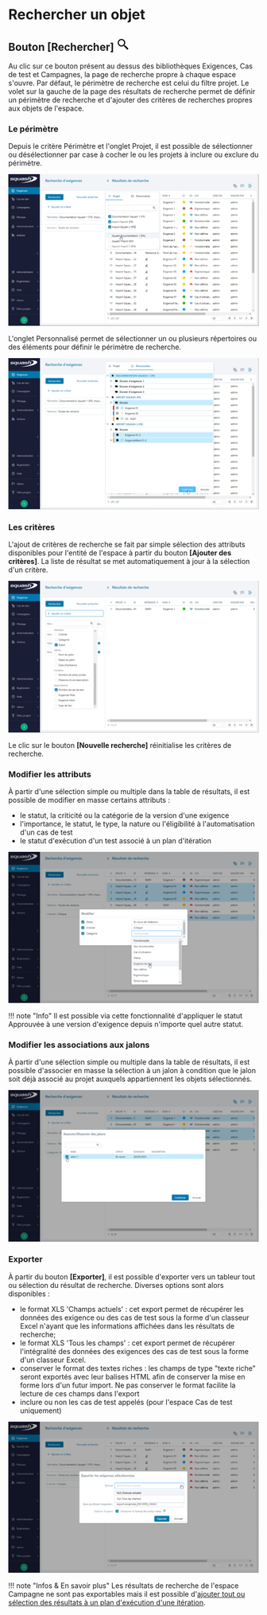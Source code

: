 # Rechercher un objet
## Bouton [Rechercher] ![icone Rechercher](resources/browse.png)
Au clic sur ce bouton présent au dessus des bibliothèques Exigences, Cas de test et Campagnes, la page de recherche propre à chaque espace s'ouvre. Par défaut, le périmètre de recherche est celui du filtre projet.
Le volet sur la gauche de la page des résultats de recherche permet de définir un périmètre de recherche et d'ajouter des critères de recherches propres aux objets de l'espace.

### Le périmètre
Depuis le critère Périmètre et l'onglet Projet, il est possible de sélectionner ou désélectionner par case à cocher le ou les projets à inclure ou exclure du périmètre.

![Rechercher un objet - Périmètre projet](resources/rechercher-perimetre-projet-fr.png)

L'onglet Personnalisé permet de sélectionner un ou plusieurs répertoires ou des éléments pour définir le périmètre de recherche.

![Rechercher un objet - Périmètre personnalisé](resources/rechercher-perimetre-perso-fr.png)

### Les critères
L'ajout de critères de recherche se fait par simple sélection des attributs disponibles pour l'entité de l'espace à partir du bouton **[Ajouter des critères]**. La liste de résultat se met automatiquement à jour à la sélection d'un critère.

![Rechercher un objet - Ajouter un critère](resources/rechercher-ajouter-un-critere-fr.png) 

Le clic sur le bouton **[Nouvelle recherche]** réinitialise les critères de recherche.

### Modifier les attributs
À partir d'une sélection simple ou multiple dans la table de résultats, il est possible de modifier en masse certains attributs :

 - le statut, la criticité ou la catégorie de la version d'une exigence
 - l'importance, le statut, le type, la nature ou l'éligibilité à l'automatisation d'un cas de test
 - le statut d'exécution d'un test associé à un plan d'itération
 
![Rechercher un objet - Modifier en masse](resources/rechercher-modif-masse-fr.png) 

!!! note "Info"
	Il est possible via cette fonctionnalité d'appliquer le statut Approuvée à une version d'exigence depuis n'importe quel autre statut.

### Modifier les associations aux jalons
À partir d'une sélection simple ou multiple dans la table de résultats, il est possible d'associer en masse la sélection à un jalon à condition que le jalon soit déjà associé au projet auxquels appartiennent les objets sélectionnés.

![Rechercher un objet - association en masse à un jalon](resources/rechercher-asso-masse-fr.png)

### Exporter
À partir du bouton **[Exporter]**, il est possible d'exporter vers un tableur tout ou sélection du résultat de recherche.
Diverses options sont alors disponibles : 

 - le format XLS 'Champs actuels' : cet export permet de récupérer les données des exigence ou des cas de test sous la forme d'un classeur Excel n'ayant que les informations affichées dans les résultats de recherche;
 - le format XLS 'Tous les champs' : cet export permet de récupérer l'intégralité des données des exigences des cas de test sous la forme d'un classeur Excel.
 - conserver le format des textes riches : les champs de type "texte riche" seront exportés avec leur balises HTML afin de conserver la mise en forme lors d'un futur import. Ne pas conserver le format facilite la lecture de ces champs dans l'export
 - inclure ou non les cas de test appelés (pour l'espace Cas de test uniquement)

![Rechercher un objet - exporter les résultats](resources/rechercher-exporter-fr.png)

!!! note "Infos & En savoir plus"
	Les résultats de recherche de l'espace Campagne ne sont pas exportables mais il est possible d'[ajouter tout ou sélection des résultats à un plan d'exécution d'une itération](../../../../04.gestion-executions/4.2.planifier-campagnes-tests/4.2.4.identifier-tests-resultats-exec-precedents-plugin.md).
  
<!--stackedit_data:
eyJoaXN0b3J5IjpbNDIwNzMzNjgwXX0=
-->

